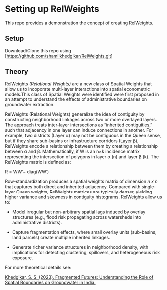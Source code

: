 # Setting up RelWeights

This repo provides a demonstration the concept of creating RelWeights.

## Setup

Download/Clone this repo using [https://github.com/shamilkhedgikar/RelWeights.git]

## Theory

RelWeights *(Relational Weights)* are a new class of Spatial Weights that allow us to incoporate multi-layer interactions into spatial econometric models.This class of Spatial Weights were identified were first proposed in an attempt to understand the effects of administrative boundaries on groundwater extraction.

RelWeights (Relational Weights) generalize the idea of contiguity by constructing neighborhood linkages across two or more overlayed layers. The approach treats inter-layer intersections as “inherited contiguities,” such that adjacency in one layer can induce connections in another. For example, two districts (Layer α) may not be contiguous in the Queen sense, but if they share sub-basins or infrastructure corridors (Layer β), RelWeights encode a relationship between them by creating a relationship between α and β.
Mathematically, if W is an n×k incidence matrix representing the intersection of polygons in layer α (n) and layer β (k). The RelWeights matrix is defined as:

R = WW′− diag(WW′)

Row-standardization produces a spatial weights matrix of dimension *n x n* that captures both direct and inherited adjacency. Compared with single-layer Queen weights, RelWeights matrices are typically denser, yielding higher variance and skewness in contiguity histograms. RelWeights allow us to:

- Model irregular but non-arbitrary spatial lags induced by overlay structures (e.g., flood risk propagating across watersheds into administrative districts).

- Capture fragmentation effects, where small overlay units (sub-basins, land parcels) create multiple inherited linkages.

- Generate richer variance structures in neighborhood density, with implications for detecting clustering, spillovers, and heterogeneous risk exposure.

For more theoretical details see:

[Khedgikar, S. S. (2023). Fragmented Futures: Understanding the Role of Spatial Boundaries on Groundwater in India.](https://knowledge.uchicago.edu/record/7136?ln=en&v=pdf)
